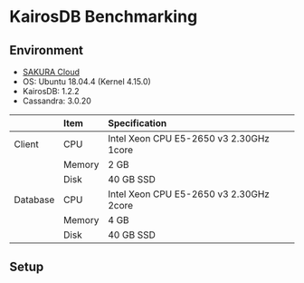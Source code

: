 # KairosDB Benchmarking

## Environment

- [SAKURA Cloud](https://cloud.sakura.ad.jp/)
- OS: Ubuntu 18.04.4 (Kernel 4.15.0)
- KairosDB: 1.2.2
- Cassandra: 3.0.20

|        | Item | Specification
|:-------|:-----|:-------------|
|Client  | CPU  | Intel Xeon CPU E5-2650 v3 2.30GHz 1core |
|        | Memory | 2 GB |
|        | Disk | 40 GB SSD |
|Database | CPU | Intel Xeon CPU E5-2650 v3 2.30GHz 2core |
|         | Memory | 4 GB |
|         | Disk | 40 GB SSD |

## Setup
